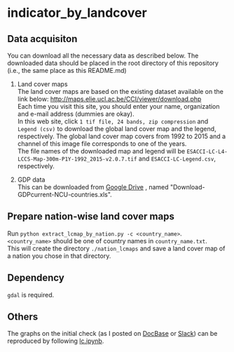 # indicator_by_landcover

## Data acquisiton
You can download all the necessary data as described below. The downloaded data should be placed in the root directory of this repository (i.e., the same place as this README.md)

1. Land cover maps  
The land cover maps are based on the existing dataset available on the link below:
http://maps.elie.ucl.ac.be/CCI/viewer/download.php  
Each time you visit this site, you should enter your name, organization and e-mail address (dummies are okay).  
In this web site, click `1 tif file, 24 bands, zip compression` and `Legend (csv)` to download the global land cover map and the legend, respectively.
The global land cover map covers from 1992 to 2015 and a channel of this image file corresponds to one of the years.  
The file names of the downloaded map and legend will be `ESACCI-LC-L4-LCCS-Map-300m-P1Y-1992_2015-v2.0.7.tif` and `ESACCI-LC-Legend.csv`, respectively.

2. GDP data  
This can be downloaded from [Google Drive](https://drive.google.com/drive/u/0/folders/1bRV0ufLdLzeskhWjgSOyoyDjCmNd_uPR)
, named "Download-GDPcurrent-NCU-countries.xls".


## Prepare nation-wise land cover maps
Run `python extract_lcmap_by_nation.py -c <country_name>`.  
`<country_name>` should be one of country names in `country_name.txt`.  
This will create the directory `./nation_lcmaps` and save a land cover map of a nation you chose in that directory.


## Dependency
`gdal` is required.

## Others
The graphs on the initial check (as I posted on [DocBase](https://synspective.docbase.io/posts/979916) or [Slack](https://synspective.slack.com/archives/CPSFZ39EY/p1574954671000700)) can be reproduced by following [lc.ipynb](https://github.com/synspective/indicator_by_landcover/blob/master/lc.ipynb).
